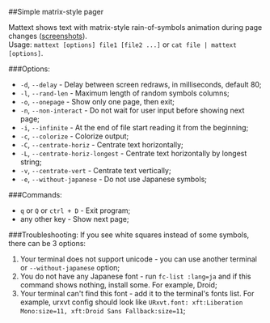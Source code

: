 ##Simple matrix-style pager

Mattext shows text with matrix-style rain-of-symbols animation during page changes ([screenshots](http://dhurum.github.io/mattext/)).  
Usage: `mattext [options] file1 [file2 ...]` or `cat file | mattext [options]`.

###Options:
* `-d`, `--delay` - Delay between screen redraws, in milliseconds, default 80;
* `-l`, `--rand-len` - Maximum length of random symbols columns;
* `-o`, `--onepage` - Show only one page, then exit;
* `-n`, `--non-interact` - Do not wait for user input before showing next page;
* `-i`, `--infinite` - At the end of file start reading it from the beginning;
* `-c`, `--colorize` - Colorize output;
* `-C`, `--centrate-horiz` - Centrate text horizontally;
* `-L`, `--centrate-horiz-longest` - Centrate text horizontally by longest string;
* `-v`, `--centrate-vert` - Centrate text vertically;
* `-e`, `--without-japanese` - Do not use Japanese symbols;

###Commands:
* `q` or `Q` or `ctrl + D` - Exit program;
* any other key - Show next page;

###Troubleshooting:
If you see white squares instead of some symbols, there can be 3 options:

1. Your terminal does not support unicode - you can use another terminal or `--without-japanese` option;
2. You do not have any Japanese font - run `fc-list :lang=ja` and if this command shows nothing, install some. For example, Droid;
3. Your terminal can't find this font - add it to the terminal's fonts list. For example, urxvt config should look like `URxvt.font: xft:Liberation Mono:size=11, xft:Droid Sans Fallback:size=11`;
